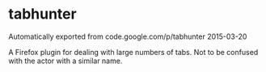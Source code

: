 # tabhunter
Automatically exported from code.google.com/p/tabhunter 2015-03-20

A Firefox plugin for dealing with large numbers of tabs.  Not to be
confused with the actor with a similar name.
